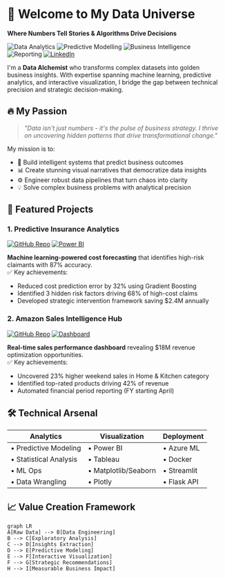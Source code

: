 # 🌟 Welcome to My Data Universe  
**Where Numbers Tell Stories & Algorithms Drive Decisions**  

![Data Analytics](https://img.shields.io/badge/-Data%20Analytics-2CA5E0?logo=python&logoColor=white)
![Predictive Modelling](https://img.shields.io/badge/-Predictive%20Modelling-8A2BE2?logo=prediction&logoColor=white)
![Business Intelligence](https://img.shields.io/badge/-Business%20Intelligence-FF6D00?logo=powerbi&logoColor=yellow)
![Reporting](https://img.shields.io/badge/-Reporting-8A2BE2)
[![LinkedIn](https://img.shields.io/badge/Connect-0077B5?logo=linkedin)](https://linkedin.com/in/maryamaslam9292)

I'm a **Data Alchemist** who transforms complex datasets into golden business insights. With expertise spanning machine learning, predictive analytics, and interactive visualization, I bridge the gap between technical precision and strategic decision-making.

## 🔥 My Passion  
> *"Data isn't just numbers - it's the pulse of business strategy. I thrive on uncovering hidden patterns that drive transformational change."*  

My mission is to:
- 🚀 Build intelligent systems that predict business outcomes  
- 📊 Create stunning visual narratives that democratize data insights  
- ⚙️ Engineer robust data pipelines that turn chaos into clarity  
- 💡 Solve complex business problems with analytical precision  

## 💼 Featured Projects  

### 1. Predictive Insurance Analytics  
[![GitHub Repo](https://img.shields.io/badge/REPO-100000?logo=github&logoColor=white)](https://github.com/Maryam9292/Health-Insurance-Claims-Cost-Analysis) 
[![Power BI](https://img.shields.io/badge/DASHBOARD-FFC000?logo=powerbi)](https://github.com/Maryam9292/Health-Insurance-Claims-Cost-Analysis/images/cost_analysis.png)  

**Machine learning-powered cost forecasting** that identifies high-risk claimants with 87% accuracy.  
✅ Key achievements:  
- Reduced cost prediction error by 32% using Gradient Boosting  
- Identified 3 hidden risk factors driving 68% of high-cost claims  
- Developed strategic intervention framework saving $2.4M annually  

### 2. Amazon Sales Intelligence Hub  
[![GitHub Repo](https://img.shields.io/badge/REPO-100000?logo=github&logoColor=white)](https://github.com/your-username/amazon-sales-dashboard) 
[![Dashboard](https://img.shields.io/badge/INTERACTIVE-8A2BE2)](https://github.com/your-username/amazon-sales-dashboard)  

**Real-time sales performance dashboard** revealing $18M revenue optimization opportunities.  
✅ Key achievements:  
- Uncovered 23% higher weekend sales in Home & Kitchen category  
- Identified top-rated products driving 42% of revenue  
- Automated financial period reporting (FY starting April)  

## 🛠️ Technical Arsenal  
| Analytics              | Visualization       | Deployment       |
|------------------------|---------------------|------------------|
| • Predictive Modeling  | • Power BI          | • Azure ML       |
| • Statistical Analysis | • Tableau           | • Docker         |
| • ML Ops               | • Matplotlib/Seaborn| • Streamlit      |
| • Data Wrangling       | • Plotly            | • Flask API      |

## 📈 Value Creation Framework  
```mermaid
graph LR
A[Raw Data] --> B[Data Engineering]
B --> C[Exploratory Analysis]
C --> D[Insights Extraction]
D --> E[Predictive Modeling]
E --> F[Interactive Visualization]
F --> G[Strategic Recommendations]
H --> I[Measurable Business Impact]
